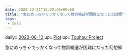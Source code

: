 ```yaml
---
date: 2024-12-21T15:22:46+09:00
title: "急にめっちゃでっかくなって物資輸送が困難になった幻想郷"
tags:
 - Info
---
```


daily:: [2022-08-10](Daily_Note/2022-08-10.md)
up:: [Plot](../Bar/Novel/Chaos/Plot.md)
up:: [Touhou_Project](../Bar/Novel/Touhou_Project/Touhou_Project.md)

急にめっちゃでっかくなって物資輸送が困難になった幻想郷
